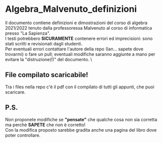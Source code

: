 # Algebra_Malvenuto_definizioni
Il documento contiene definizioni e dimostrazioni del corso di algebra 2021/2022 tenuto dalla professoressa Malvenuto al corso di informatica presso "La Sapienza".
\
I testi potrebbero **SICURAMENTE** contenere errori ed imprecisioni: sono stati scritti e revisionati dagli studenti.
\
Per eventuali errori contattare l'autore della repo (Ian... sapete dove trovarmi) o fare un pull; eventuali modifiche saranno aggiunte a mano per evitare la "distruzione(!)" del documento.
\
## File compilato scaricabile!
Tra i files nella repo c'è il pdf con il compilato di tutti gli appunti, che puoi scaricare.

## P.S. 
Non proponete modifiche se **"pensate"** che qualche cosa non sia corretta ma perchè **SAPETE** che non è corretto!\
Con la modifica proposto sarebbe gradita anche una pagina del libro dove poter controllare.


